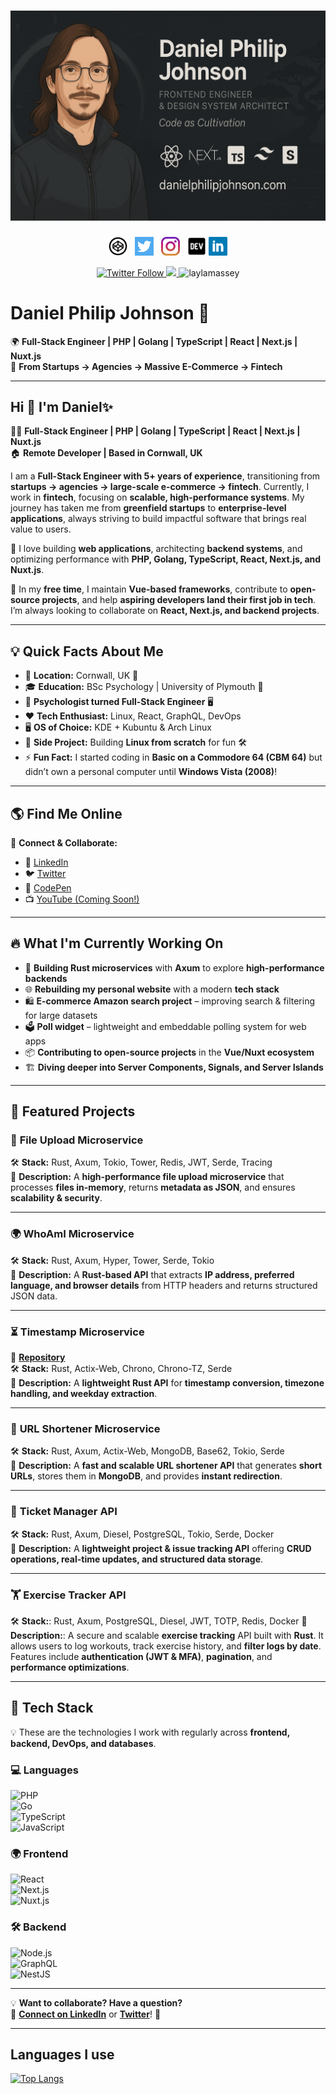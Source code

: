 # [![Daniel Philip Johnson header](https://raw.githubusercontent.com/danielphilipjohnson/danielphilipjohnson/master/banner/github-banner.png)](https://raw.githubusercontent.com/danielphilipjohnson/danielphilipjohnson/master/banner/github-banner.png)
<p align='center'>
<a href="https://codepen.io/danielphilipjohnson/"><img height="30" src="https://raw.githubusercontent.com/danielphilipjohnson/danielphilipjohnson/master/social-icons/codepen.png"></a>&nbsp;&nbsp;
<a href="https://twitter.com/danielp_johnson"><img height="30" src="https://raw.githubusercontent.com/danielphilipjohnson/danielphilipjohnson/master/social-icons/twitter.png"></a>&nbsp;&nbsp;
<a href="https://www.instagram.com/danielphilipjohnson/"><img height="30" src="https://raw.githubusercontent.com/danielphilipjohnson/danielphilipjohnson/master/social-icons/instagram.jpg"></a>&nbsp;&nbsp;
<a href="/"><img height="30" src="https://raw.githubusercontent.com/danielphilipjohnson/danielphilipjohnson/master/social-icons/dev.webp"></a>
<a href="https://www.linkedin.com/in/daniel-philip-johnson/"><img height="30" src="https://raw.githubusercontent.com/danielphilipjohnson/danielphilipjohnson/master/social-icons/linkedin.png"></a>
</p>
<p align='center'>
<a class="header-badge" target="_blank" href="https://twitter.com/danielp_johnson">
  <img alt="Twitter Follow" src="https://img.shields.io/twitter/follow/danielp_johnson?style=social">
  </a>
  
  <a class="header-badge" target="_blank" href="https://www.linkedin.com/in/daniel-philip-johnson/">
  <img src="https://img.shields.io/badge/style--5eba00.svg?label=LinkedIn&logo=linkedin&style=social">
  </a>
 <img src="https://komarev.com/ghpvc/?username=laylamassey&label=Profile%20views&color=0e75b6&style=flat" alt="laylamassey" /> 

</p>

# **Daniel Philip Johnson 🚀**  
🌍 **Full-Stack Engineer | PHP | Golang | TypeScript | React | Next.js | Nuxt.js**  
💼 **From Startups → Agencies → Massive E-Commerce → Fintech**  


---

## **Hi 👋 I'm Daniel✨**  
👨‍💻 **Full-Stack Engineer | PHP | Golang | TypeScript | React | Next.js | Nuxt.js**  
🏠 **Remote Developer | Based in Cornwall, UK**  

I am a **Full-Stack Engineer with 5+ years of experience**, transitioning from **startups → agencies → large-scale e-commerce → fintech**. Currently, I work in **fintech**, focusing on **scalable, high-performance systems**. My journey has taken me from **greenfield startups** to **enterprise-level applications**, always striving to build impactful software that brings real value to users.  

🚀 I love building **web applications**, architecting **backend systems**, and optimizing performance with **PHP, Golang, TypeScript, React, Next.js, and Nuxt.js**.  

🎯 In my **free time**, I maintain **Vue-based frameworks**, contribute to **open-source projects**, and help **aspiring developers land their first job in tech**. I’m always looking to collaborate on **React, Next.js, and backend projects**.  

---

## **💡 Quick Facts About Me**
- 📌 **Location:** Cornwall, UK 🏴  
- 🎓 **Education:** BSc Psychology | University of Plymouth 🏫  
- 🥼 **Psychologist turned Full-Stack Engineer** 🖥️  
- ❤️ **Tech Enthusiast:** Linux, React, GraphQL, DevOps  
- 🖥️ **OS of Choice:** KDE + Kubuntu & Arch Linux  
- 🔭 **Side Project:** Building **Linux from scratch** for fun 🛠️  
- ⚡ **Fun Fact:** I started coding in **Basic on a Commodore 64 (CBM 64)** but didn’t own a personal computer until **Windows Vista (2008)**!  

---

## 🌎 **Find Me Online**  
📢 **Connect & Collaborate:**  
- 💼 [LinkedIn](https://www.linkedin.com/in/daniel-philip-johnson/)  
- 🐦 [Twitter](https://twitter.com/danielp_johnson)  
- 🎨 [CodePen](https://codepen.io/danielphilipjohnson/)  
- 📺 [YouTube (Coming Soon!)](https://www.youtube.com/)  

---

## 🔥 **What I'm Currently Working On**  
- 🦀 **Building Rust microservices** with **Axum** to explore **high-performance backends**  
- 🌐 **Rebuilding my personal website** with a modern **tech stack**  
- 🛍️ **E-commerce Amazon search project** – improving search & filtering for large datasets  
- 🗳️ **Poll widget** – lightweight and embeddable polling system for web apps  
- 📦 **Contributing to open-source projects** in the **Vue/Nuxt ecosystem**  
- 🏗️ **Diving deeper into Server Components, Signals, and Server Islands**  

---

## 🚀 **Featured Projects**  

### 📂 **File Upload Microservice**  
🛠️ **Stack:** Rust, Axum, Tokio, Tower, Redis, JWT, Serde, Tracing  
📄 **Description:** A **high-performance file upload microservice** that processes **files in-memory**, returns **metadata as JSON**, and ensures **scalability & security**.  

---

### 🌍 **WhoAmI Microservice**   
🛠️ **Stack:** Rust, Axum, Hyper, Tower, Serde, Tokio  
📄 **Description:** A **Rust-based API** that extracts **IP address, preferred language, and browser details** from HTTP headers and returns structured JSON data.  

---

### ⏳ **Timestamp Microservice**  
🔗 [**Repository**](https://github.com/danielphilipjohnson/rust-timestamp-api)  
🛠️ **Stack:** Rust, Actix-Web, Chrono, Chrono-TZ, Serde  
📄 **Description:** A **lightweight Rust API** for **timestamp conversion, timezone handling, and weekday extraction**.  

---

### 🔗 **URL Shortener Microservice**  
🛠️ **Stack:** Rust, Axum, Actix-Web, MongoDB, Base62, Tokio, Serde  
📄 **Description:** A **fast and scalable URL shortener API** that generates **short URLs**, stores them in **MongoDB**, and provides **instant redirection**.  

---

### 📌 **Ticket Manager API**  
🛠️ **Stack:** Rust, Axum, Diesel, PostgreSQL, Tokio, Serde, Docker  
📄 **Description:** A **lightweight project & issue tracking API** offering **CRUD operations, real-time updates, and structured data storage**.  

---

###  🏋️ Exercise Tracker API
🛠️ **Stack:**: Rust, Axum, PostgreSQL, Diesel, JWT, TOTP, Redis, Docker
📄 **Description:**: A secure and scalable **exercise tracking** API built with **Rust**. It allows users to log workouts, track exercise history, and **filter logs by date**. Features include **authentication (JWT & MFA)**, **pagination**, and **performance optimizations**.

---

## 🚀 **Tech Stack**  
💡 These are the technologies I work with regularly across **frontend, backend, DevOps, and databases**.  

### **💻 Languages**  
![PHP](https://img.shields.io/badge/PHP-777BB4?style=for-the-badge&logo=php&logoColor=white)  
![Go](https://img.shields.io/badge/Go-00ADD8?style=for-the-badge&logo=go&logoColor=white)  
![TypeScript](https://img.shields.io/badge/TypeScript-3178C6?style=for-the-badge&logo=typescript&logoColor=white)  
![JavaScript](https://img.shields.io/badge/JavaScript-F7DF1E?style=for-the-badge&logo=javascript&logoColor=black)  

### **🌍 Frontend**  
![React](https://img.shields.io/badge/React-61DAFB?style=for-the-badge&logo=react&logoColor=black)  
![Next.js](https://img.shields.io/badge/Next.js-000000?style=for-the-badge&logo=next.js&logoColor=white)  
![Nuxt.js](https://img.shields.io/badge/Nuxt.js-00C58E?style=for-the-badge&logo=nuxt.js&logoColor=white)  

### **🛠 Backend**  
![Node.js](https://img.shields.io/badge/Node.js-43853D?style=for-the-badge&logo=node.js&logoColor=white)  
![GraphQL](https://img.shields.io/badge/GraphQL-E10098?style=for-the-badge&logo=graphql&logoColor=white)  
![NestJS](https://img.shields.io/badge/NestJS-E0234E?style=for-the-badge&logo=nestjs&logoColor=white)  

---

💡 **Want to collaborate? Have a question?**  
📩 **[Connect on LinkedIn](https://www.linkedin.com/in/daniel-philip-johnson/)** or **[Twitter](https://twitter.com/danielp_johnson)**! 🚀  

---

## Languages I use

[![Top Langs](https://github-readme-stats.vercel.app/api/top-langs/?username=danielphilipjohnson&layout=compact)](https://github.com/danielphilipjohnson/github-readme-stats)
